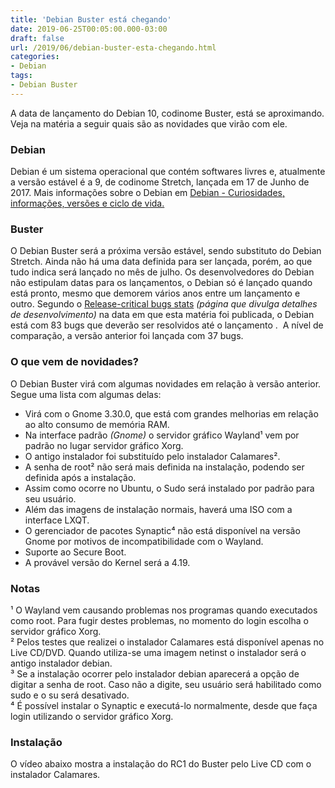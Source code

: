 ```yaml
---
title: 'Debian Buster está chegando'
date: 2019-06-25T00:05:00.000-03:00
draft: false
url: /2019/06/debian-buster-esta-chegando.html
categories:
- Debian
tags: 
- Debian Buster
---
```


A data de lançamento do Debian 10, codinome Buster, está se aproximando. Veja na matéria a seguir quais são as novidades que virão com ele.  

### Debian

Debian é um sistema operacional que contém softwares livres e, atualmente a versão estável é a 9, de codinome Stretch, lançada em 17 de Junho de 2017. Mais informações sobre o Debian em [Debian - Curiosidades, informações, versões e ciclo de vida.](https://info.wsouza.com.br/2019/07/debian-curiosidades-informacoes-suas-versoes-e-ciclo-de-vida.html)  
  

### Buster

O Debian Buster será a próxima versão estável, sendo substituto do Debian Stretch. Ainda não há uma data definida para ser lançada, porém, ao que tudo indica será lançado no mês de julho. Os desenvolvedores do Debian não estipulam datas para os lançamentos, o Debian só é lançado quando está pronto, mesmo que demorem vários anos entre um lançamento e outro. Segundo o [Release-critical bugs stats](https://bugs.debian.org/release-critical/) _(página que divulga detalhes de desenvolvimento)_ na data em que esta matéria foi publicada, o Debian está com 83 bugs que deverão ser resolvidos até o lançamento .  A nível de comparação, a versão anterior foi lançada com 37 bugs.  
  

### O que vem de novidades?

O Debian Buster virá com algumas novidades em relação à versão anterior. Segue uma lista com algumas delas:  

*   Virá com o Gnome 3.30.0, que está com grandes melhorias em relação ao alto consumo de memória RAM.
*   Na interface padrão _(Gnome)_ o servidor gráfico Wayland¹ vem por padrão no lugar servidor gráfico Xorg.
*   O antigo instalador foi substituído pelo instalador Calamares².
*   A senha de root² não será mais definida na instalação, podendo ser definida após a instalação.
*   Assim como ocorre no Ubuntu, o Sudo será instalado por padrão para seu usuário.
*   Além das imagens de instalação normais, haverá uma ISO com a interface LXQT.
*   O gerenciador de pacotes Synaptic⁴ não está disponível na versão Gnome por motivos de incompatibilidade com o Wayland.
*   Suporte ao Secure Boot.
*   A provável versão do Kernel será a 4.19.

### Notas

¹ O Wayland vem causando problemas nos programas quando executados como root. Para fugir destes problemas, no momento do login escolha o servidor gráfico Xorg.  
² Pelos testes que realizei o instalador Calamares está disponível apenas no Live CD/DVD. Quando utiliza-se uma imagem netinst o instalador será o antigo instalador debian.  
³ Se a instalação ocorrer pelo instalador debian aparecerá a opção de digitar a senha de root. Caso não a digite, seu usuário será habilitado como sudo e o su será desativado.  
⁴ É possível instalar o Synaptic e executá-lo normalmente, desde que faça login utilizando o servidor gráfico Xorg.  
  

### Instalação

O vídeo abaixo mostra a instalação do RC1 do Buster pelo Live CD com o instalador Calamares.
